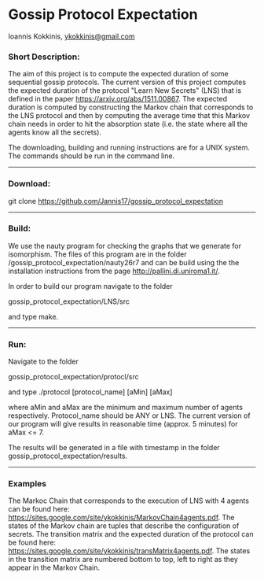 # Gossip Protocol Expectation 

Ioannis Kokkinis, ykokkinis@gmail.com

### Short Description:

The aim of this project is to compute the expected duration
of some sequential gossip protocols. The current version of
this project computes the expected duration of the protocol
"Learn New Secrets" (LNS) that is defined in the paper
https://arxiv.org/abs/1511.00867. The expected duration
is computed by constructing the
Markov chain that corresponds to the LNS protocol and then
by computing the average time that this Markov chain needs
in order to hit the absorption state (i.e. the state where
all the agents know all the secrets).

The downloading, building and running instructions are
for a UNIX system. The commands should be run in the
command line.

---

### Download:

git clone https://github.com/Jannis17/gossip_protocol_expectation

---

### Build:

We use the nauty program for checking the graphs that we
generate for isomorphism. The files of this program are
in the folder /gossip_protocol_expectation/nauty26r7 and
can be build using the the installation instructions from
the page http://pallini.di.uniroma1.it/.

In order to build our program navigate to the folder

gossip_protocol_expectation/LNS/src

and type make.

---

### Run:
Navigate to the folder

gossip_protocol_expectation/protocl/src

and type ./protocol [protocol_name] [aMin] [aMax]

where aMin and aMax are the minimum and maximum number
of agents respectively. Protocol_name should be ANY or LNS. The current version of our
program will give results in reasonable time (approx. 5 minutes) for aMax <= 7.

The results will be generated in a file with timestamp in the folder gossip_protocol_expectation/results.

---

### Examples

The Markoc Chain that corresponds to the execution of LNS with 4 agents can be found here: https://sites.google.com/site/ykokkinis/MarkovChain4agents.pdf.
The states of the Markov chain are tuples that describe the configuration of secrets.
The transition matrix and the expected duration of the protocol can be found here: https://sites.google.com/site/ykokkinis/transMatrix4agents.pdf. The states in the
transition matrix are numbered bottom to top, left to right as they appear in the
Markov Chain.
